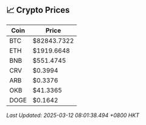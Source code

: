 ## 📈 Crypto Prices

| Coin | Price |
| ---- | ----- |
| BTC | $82843.7322 |
| ETH | $1919.6648 |
| BNB | $551.4745 |
| CRV | $0.3994 |
| ARB | $0.3376 |
| OKB | $41.3365 |
| DOGE | $0.1642 |

_Last Updated: 2025-03-12 08:01:38.494 +0800 HKT_